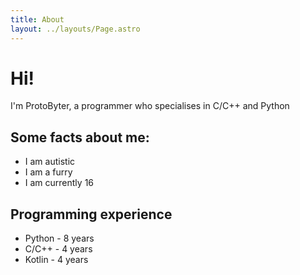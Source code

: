 ```yaml
---
title: About
layout: ../layouts/Page.astro
---
```


# Hi!

I'm ProtoByter, a programmer who specialises in C/C++ and Python

## Some facts about me:

 - I am autistic
 - I am a furry
 - I am currently 16

## Programming experience

 - Python - 8 years
 - C/C++ - 4 years
 - Kotlin - 4 years

